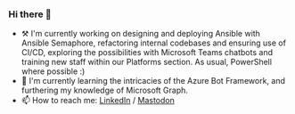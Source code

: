 ### Hi there 👋

- ⚒️ I'm currently working on designing and deploying Ansible with Ansible Semaphore, refactoring internal codebases and ensuring use of CI/CD, exploring the possibilities with Microsoft Teams chatbots and training new staff within our Platforms section. As usual, PowerShell where possible :)
- 📖 I'm currently learning the intricacies of the Azure Bot Framework, and furthering my knowledge of Microsoft Graph.
- 📫 How to reach me: [LinkedIn](https://www.linkedin.com/in/iamrobinmalik) / [Mastodon](https://mastodon.social/@robinmalik) 


<!--
**robinmalik/robinmalik** is a ✨ _special_ ✨ repository because its `README.md` (this file) appears on your GitHub profile.

Here are some ideas to get you started:

- 🔭 I’m currently working on ...
- 🌱 I’m currently learning ...
- 👯 I’m looking to collaborate on ...
- 🤔 I’m looking for help with ...
- 💬 Ask me about ...
- 📫 How to reach me: ...
- 😄 Pronouns: ...
- ⚡ Fun fact: ...
-->
